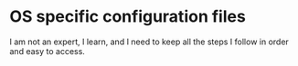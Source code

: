# OS specific configuration files

I am not an expert, I learn, and I need to keep all the steps I follow in order and easy to access.
